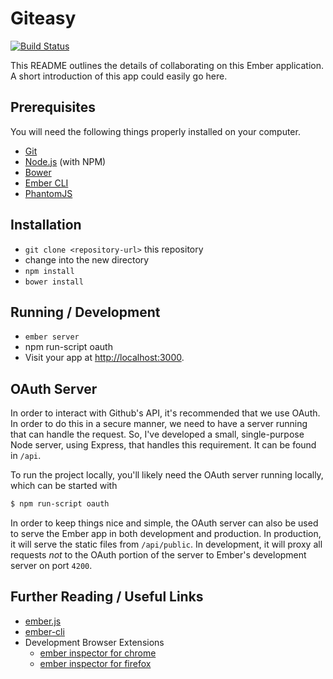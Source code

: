 # Giteasy

[![Build Status](https://travis-ci.org/alexlafroscia/giteasy.svg?branch=master)](https://travis-ci.org/alexlafroscia/giteasy)

This README outlines the details of collaborating on this Ember application.
A short introduction of this app could easily go here.

## Prerequisites

You will need the following things properly installed on your computer.

* [Git](http://git-scm.com/)
* [Node.js](http://nodejs.org/) (with NPM)
* [Bower](http://bower.io/)
* [Ember CLI](http://www.ember-cli.com/)
* [PhantomJS](http://phantomjs.org/)

## Installation

* `git clone <repository-url>` this repository
* change into the new directory
* `npm install`
* `bower install`


## Running / Development

* `ember server`
* npm run-script oauth
* Visit your app at [http://localhost:3000](http://localhost:3000).

## OAuth Server

In order to interact with Github's API, it's recommended that we use OAuth.  In order to do this in a secure manner, we need to have a server running that can handle the request.  So, I've developed a small, single-purpose Node server, using Express, that handles this requirement.  It can be found in `/api`.

To run the project locally, you'll likely need the OAuth server running locally, which can be started with

```bash
$ npm run-script oauth
```

In order to keep things nice and simple, the OAuth server can also be used to serve the Ember app in both development and production.  In production, it will serve the static files from `/api/public`.  In development, it will proxy all requests _not_ to the OAuth portion of the server to Ember's development server on port `4200`.

## Further Reading / Useful Links

* [ember.js](http://emberjs.com/)
* [ember-cli](http://www.ember-cli.com/)
* Development Browser Extensions
  * [ember inspector for chrome](https://chrome.google.com/webstore/detail/ember-inspector/bmdblncegkenkacieihfhpjfppoconhi)
  * [ember inspector for firefox](https://addons.mozilla.org/en-US/firefox/addon/ember-inspector/)

